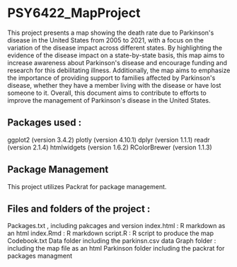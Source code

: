 # PSY6422_MapProject

This project presents a map showing the death rate due to Parkinson's disease in the United States from 2005 to 2021, with a focus on the variation of the disease impact across different states. By highlighting the evidence of the disease impact on a state-by-state basis, this map aims to increase awareness about Parkinson's disease and encourage funding and research for this debilitating illness. Additionally, the map aims to emphasize the importance of providing support to families affected by Parkinson's disease, whether they have a member living with the disease or have lost someone to it. Overall, this document aims to contribute to efforts to improve the management of Parkinson's disease in the United States.

## Packages used :

ggplot2 (version 3.4.2)
plotly (version 4.10.1)
dplyr (version 1.1.1)
readr (version 2.1.4)
htmlwidgets (version 1.6.2)
RColorBrewer (version 1.1.3)

## Package Management
This project utilizes Packrat for package management.

## Files and folders of the project : 
Packages.txt , including pakcages and version 
index.html : R markdown as an html 
index.Rmd : R markdown 
script.R : R script to produce the map 
Codebook.txt 
Data folder including the parkinsn.csv data
Graph folder : including the map file as an html 
Parkinson folder including the packrat for packages managment 
